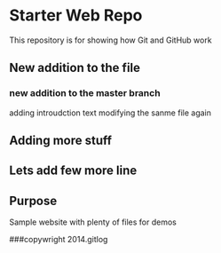# Starter Web Repo

This repository is for showing how Git and GitHub work

## New addition to the  file

### new addition to the master branch 


adding introudction text
modifying the sanme file again

## Adding more stuff

## Lets add few more line

## Purpose

Sample website with plenty of files for demos

###copywright
2014.gitlog